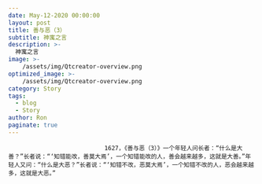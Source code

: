 ```yaml
---
date: May-12-2020 00:00:00
layout: post
title: 善与恶（3）
subtitle: 神寓之言
description: >-
  神寓之言
image: >-
    /assets/img/Qtcreator-overview.png
optimized_image: >-
    /assets/img/Qtcreator-overview.png
category: Story
tags:
  - blog
  - Story
author: Ron
paginate: true
---
```


							　　1627，《善与恶（3）》一个年轻人问长者：“什么是大善？”长者说：“‘知错能改，善莫大焉’，一个知错能改的人，善会越来越多，这就是大善。”年轻人又问：“什么是大恶？”长者说：“‘知错不改，恶莫大焉’，一个知错不改的人，恶会越来越多，这就是大恶。”
							
							
						